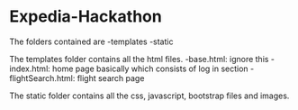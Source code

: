 # Expedia-Hackathon

The folders contained are
-templates
-static

The templates folder contains all the html files.
-base.html: ignore this 
-index.html: home page basically which consists of log in section
-flightSearch.html: flight search page

The static folder contains all the css, javascript, bootstrap files and images.
